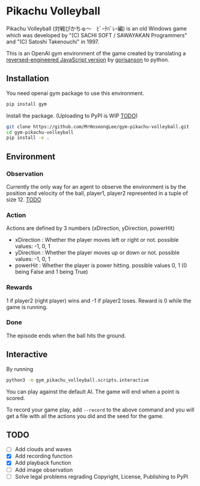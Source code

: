 # Pikachu Volleyball

Pikachu Volleyball (対戦ぴかちゅ～　ﾋﾞｰﾁﾊﾞﾚｰ編) is an old Windows game which was developed by
"(C) SACHI SOFT / SAWAYAKAN Programmers" and "(C) Satoshi Takenouchi" in 1997.

This is an OpenAI gym environment of the game created by translating
a [reversed-engineered JavaScript version](https://github.com/gorisanson/pikachu-volleyball)
by [gorisanson](https://github.com/gorisanson) to python.

## Installation
You need openai gym package to use this environment.
```bash
pip install gym
```
Install the package. (Uploading to PyPI is WIP [TODO](#TODO))
```bash
git clone https://github.com/MrHoseongLee/gym-pikachu-volleyball.git
cd gym-pikachu-volleyball
pip install -e .
```

## Environment

### Observation
Currently the only way for an agent to observe the environment is by the position and velocity
of the ball, player1, player2 represented in a tuple of size 12. [TODO](#TODO)

### Action
Actions are defined by 3 numbers (xDirection, yDirection, powerHit)
- xDirection : Whether the player moves left or right or not. possible values: -1, 0, 1
- yDirection : Whether the player moves up or down or not. possible values: -1, 0, 1
- powerHit : Whether the player is power hitting. possible values 0, 1 (0 being False and 1 being True)

### Rewards
1 if player2 (right player) wins and -1 if player2 loses. Reward is 0 while the game is running.

### Done
The episode ends when the ball hits the ground.

## Interactive
By running 

```bash
python3 -m gym_pikachu_volleyball.scripts.interactive
```

You can play against the default AI. The game will end when a point is scored.

To record your game play, add `--record` to the above command and you will get a file with
all the actions you did and the seed for the game. 

## TODO<a name="TODO"></a>
- [ ] Add clouds and waves
- [x] Add recording function
- [x] Add playback function
- [ ] Add image observation
- [ ] Solve legal problems regrading Copyright, License, Publishing to PyPI
